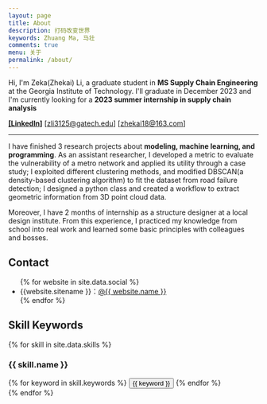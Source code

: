 ```yaml
---
layout: page
title: About
description: 打码改变世界
keywords: Zhuang Ma, 马壮
comments: true
menu: 关于
permalink: /about/
---
```


<!-- <div style="display: flex;justify-content: center;align-items: top;">
<img src="/images/2022-08/Snipaste_2022-08-30_22-39-34.png" width="20%" height="21%" style="vertical-align:down;">&nbsp;&nbsp;&nbsp;&nbsp;
<span> 文字内容 </span>
</div> -->

Hi, I'm Zeka(Zhekai) Li, a graduate student in <b>MS Supply Chain Engineering</b> at the Georgia Institute of Technology. I'll graduate in December 2023 and I'm currently looking for a <b>2023 summer internship in supply chain analysis</b>

<a href="https://www.linkedin.com/in/zeka-li-a949a2236/" target="_blank" title="Go to LinkedIn"><b>[LinkedIn]</b></a> [zli3125@gatech.edu] [zhekai18@163.com]

---
I have finished 3 research projects about <b>modeling, machine learning, and programming</b>. As an assistant researcher, I developed a metric to evaluate the vulnerability of a metro network and applied its utility through a case study; I exploited different clustering methods, and modified DBSCAN(a density-based clustering algorithm) to fit the dataset from road failure detection; I designed a python class and created a workflow to extract geometric information from 3D point cloud data.

Moreover, I have 2 months of internship as a structure designer at a local design institute. From this experience, I practiced my knowledge from school into real work and learned some basic principles with colleagues and bosses.

## Contact

<ul>
{% for website in site.data.social %}
<li>{{website.sitename }}：<a href="{{ website.url }}" target="_blank">@{{ website.name }}</a></li>
{% endfor %}
</ul>


## Skill Keywords

{% for skill in site.data.skills %}
### {{ skill.name }}
<div class="btn-inline">
{% for keyword in skill.keywords %}
<button class="btn btn-outline" type="button">{{ keyword }}</button>
{% endfor %}
</div>
{% endfor %}